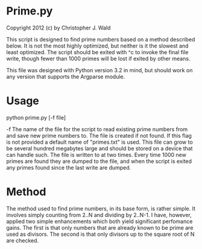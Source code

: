Prime.py
========

Copyright 2012 (c) by Christopher J. Wald

This script is designed to find prime numbers based on a method
described below. It is not the most highly optimized, but neither is
it the slowest and least optimized. The script should be exited with
^c to invoke the final file write, though fewer than 1000 primes will
be lost if exited by other means.

This file was designed with Python version 3.2 in mind, but should
work on any version that supports the Argparse module.

Usage
=====

python prime.py [-f file]

-f      The name of the file for the script to read existing prime
	numbers from and save new prime numbers to. The file is
	created if not found. If this flag is not provided a default
	name of "primes.txt" is used. This file can grow to be several
	hundred megabytes large and should be stored on a device that
	can handle such. The file is written to at two times. Every
	time 1000 new primes are found they are dumped to the file,
	and when the script is exited any primes found since the last
	write are dumped.

Method
======

The method used to find prime numbers, in its base form, is rather
simple. It involves simply counting from 2..N and dividing by
2..N-1. I have, however, applied two simple enhancements which both
yield significant perfomance gains. The first is that only numbers
that are already known to be prime are used as divisors. The second is
that only divisors up to the square root of N are checked.
